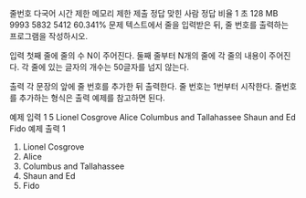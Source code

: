 줄번호 다국어
시간 제한	메모리 제한	제출	정답	맞힌 사람	정답 비율
1 초	128 MB	9993	5832	5412	60.341%
문제
텍스트에서 줄을 입력받은 뒤, 줄 번호를 출력하는 프로그램을 작성하시오.

입력
첫째 줄에 줄의 수 N이 주어진다. 둘째 줄부터 N개의 줄에 각 줄의 내용이 주어진다. 각 줄에 있는 글자의 개수는 50글자를 넘지 않는다.

출력
각 문장의 앞에 줄 번호를 추가한 뒤 출력한다. 줄 번호는 1번부터 시작한다. 줄번호를 추가하는 형식은 출력 예제를 참고하면 된다.

예제 입력 1 
5
Lionel Cosgrove
Alice
Columbus and Tallahassee
Shaun and Ed
Fido
예제 출력 1 
1. Lionel Cosgrove
2. Alice
3. Columbus and Tallahassee
4. Shaun and Ed
5. Fido